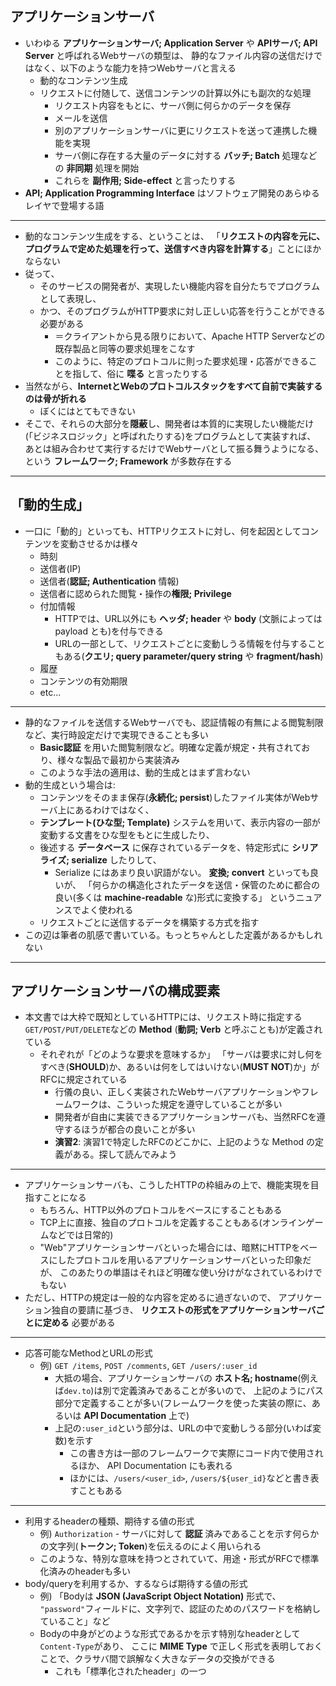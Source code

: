 ## アプリケーションサーバ

- いわゆる **アプリケーションサーバ; Application Server** や **APIサーバ; API Server** と呼ばれるWebサーバの類型は、
  静的なファイル内容の送信だけではなく、以下のような能力を持つWebサーバと言える
    - 動的なコンテンツ生成
    - リクエストに付随して、送信コンテンツの計算以外にも副次的な処理
        - リクエスト内容をもとに、サーバ側に何らかのデータを保存
        - メールを送信
        - 別のアプリケーションサーバに更にリクエストを送って連携した機能を実現
        - サーバ側に存在する大量のデータに対する **バッチ; Batch** 処理などの **非同期** 処理を開始
        - これらを **副作用; Side-effect** と言ったりする
- **API; Application Programming Interface** はソフトウェア開発のあらゆるレイヤで登場する語

---

- 動的なコンテンツ生成をする、ということは、
  「**リクエストの内容を元に、プログラムで定めた処理を行って、送信すべき内容を計算する**」ことにほかならない
- 従って、
    - そのサービスの開発者が、実現したい機能内容を自分たちでプログラムとして表現し、
    - かつ、そのプログラムがHTTP要求に対し正しい応答を行うことができる必要がある
        - ＝クライアントから見る限りにおいて、Apache HTTP Serverなどの既存製品と同等の要求処理をこなす
        - このように、特定のプロトコルに則った要求処理・応答ができることを指して、俗に **喋る** と言ったりする
- 当然ながら、**InternetとWebのプロトコルスタックをすべて自前で実装するのは骨が折れる**
    - ぼくにはとてもできない
- そこで、それらの大部分を**隠蔽**し、開発者は本質的に実現したい機能だけ(「ビジネスロジック」と呼ばれたりする)をプログラムとして実装すれば、
  あとは組み合わせて実行するだけでWebサーバとして振る舞うようになる、という **フレームワーク; Framework** が多数存在する

---

## 「動的生成」

- 一口に「動的」といっても、HTTPリクエストに対し、何を起因としてコンテンツを変動させるかは様々
    - 時刻
    - 送信者(IP)
    - 送信者(**認証; Authentication** 情報)
    - 送信者に認められた閲覧・操作の**権限; Privilege**
    - 付加情報
        - HTTPでは、URL以外にも **ヘッダ; header** や **body** (文脈によっては payload とも)を付与できる
        - URLの一部として、リクエストごとに変動しうる情報を付与することもある(**クエリ; query parameter/query string** や **fragment/hash**)
    - 履歴
    - コンテンツの有効期限
    - etc...

---

- 静的なファイルを送信するWebサーバでも、認証情報の有無による閲覧制限など、実行時設定だけで実現できることも多い
    - **Basic認証** を用いた閲覧制限など。明確な定義が規定・共有されており、様々な製品で最初から実装済み
    - このような手法の適用は、動的生成とはまず言わない
- 動的生成という場合は:
    - コンテンツをそのまま保存(**永続化; persist**)したファイル実体がWebサーバ上にあるわけではなく、
    - **テンプレート(ひな型; Template)** システムを用いて、表示内容の一部が変動する文書をひな型をもとに生成したり、
    - 後述する **データベース** に保存されているデータを、特定形式に **シリアライズ; serialize** したりして、
        - Serialize にはあまり良い訳語がない。 **変換; convert** といっても良いが、
          「何らかの構造化されたデータを送信・保管のために都合の良い(多くは **machine-readable** な)形式に変換する」
          というニュアンスでよく使われる
    - リクエストごとに送信するデータを構築する方式を指す
- この辺は筆者の肌感で書いている。もっとちゃんとした定義があるかもしれない

---

## アプリケーションサーバの構成要素

- 本文書では大枠で既知としているHTTPには、リクエスト時に指定する`GET/POST/PUT/DELETE`などの
  **Method** (**動詞; Verb** と呼ぶことも)が定義されている
    - それぞれが「どのような要求を意味するか」
      「サーバは要求に対し何をすべき(**SHOULD**)か、あるいは何をしてはいけない(**MUST NOT**)か」がRFCに規定されている
        - 行儀の良い、正しく実装されたWebサーバアプリケーションやフレームワークは、こういった規定を遵守していることが多い
        - 開発者が自由に実装できるアプリケーションサーバも、当然RFCを遵守するほうが都合の良いことが多い
        - **演習2**: 演習1で特定したRFCのどこかに、上記のような Method の定義がある。探して読んでみよう

---

- アプリケーションサーバも、こうしたHTTPの枠組みの上で、機能実現を目指すことになる
    - もちろん、HTTP以外のプロトコルをベースにすることもある
    - TCP上に直接、独自のプロトコルを定義することもある(オンラインゲームなどでは日常的)
    - "Web"アプリケーションサーバといった場合には、暗黙にHTTPをベースにしたプロトコルを用いるアプリケーションサーバといった印象だが、
      このあたりの単語はそれほど明確な使い分けがなされているわけでもない
- ただし、HTTPの規定は一般的な内容を定めるに過ぎないので、
  アプリケーション独自の要請に基づき、 **リクエストの形式をアプリケーションサーバごとに定める** 必要がある

---

- 応答可能なMethodとURLの形式
    - 例) `GET /items`, `POST /comments`, `GET /users/:user_id`
        - 大抵の場合、アプリケーションサーバの **ホスト名; hostname**(例えば`dev.to`)は別で定義済みであることが多いので、
          上記のようにパス部分で定義することが多い(フレームワークを使った実装の際に、あるいは **API Documentation** 上で)
        - 上記の`:user_id`という部分は、URLの中で変動しうる部分(いわば変数)を示す
            - この書き方は一部のフレームワークで実際にコード内で使用されるほか、 API Documentation にも表れる
            - ほかには、`/users/<user_id>`, `/users/${user_id}`などと書き表すこともある

---

- 利用するheaderの種類、期待する値の形式
    - 例) `Authorization` - サーバに対して **認証** 済みであることを示す何らかの文字列(**トークン; Token**)を伝えるのによく用いられる
    - このような、特別な意味を持つとされていて、用途・形式がRFCで標準化済みのheaderも多い
- body/queryを利用するか、するならば期待する値の形式
    - 例) 「Bodyは **JSON (JavaScript Object Notation)** 形式で、
      `"password"`フィールドに、文字列で、認証のためのパスワードを格納していること」など
    - Bodyの中身がどのような形式であるかを示す特別なheaderとして`Content-Type`があり、
      ここに **MIME Type** で正しく形式を表明しておくことで、クラサバ間で誤解なく大きなデータの交換ができる
        - これも「標準化されたheader」の一つ
